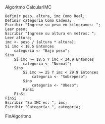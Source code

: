 Algoritmo CalcularIMC

	Definir peso, altura, imc Como Real;
	Definir categoria Como Cadena;
	Escribir "Ingrese su peso en kilogramos: ";
	Leer peso;
	Escribir "Ingrese su altura en metros: ";
	Leer altura;
	imc <- peso / (altura * altura);
	Si imc < 18.5 Entonces
		categoria <- "Bajo peso";
	Sino
		Si imc >= 18.5 Y imc < 24.9 Entonces
			categoria <- "Normal";
		Sino
			Si imc >= 25 Y imc < 29.9 Entonces
				categoria <- "Sobrepeso";
			Sino
				categoria <- "Obeso";
			FinSi
		FinSi
	FinSi
	Escribir "Su IMC es: ", imc;
	Escribir "Categoría: ", categoria;
FinAlgoritmo

